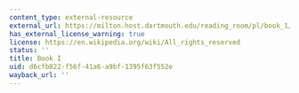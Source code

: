 ```yaml
---
content_type: external-resource
external_url: https://milton.host.dartmouth.edu/reading_room/pl/book_1/text.shtml
has_external_license_warning: true
license: https://en.wikipedia.org/wiki/All_rights_reserved
status: ''
title: Book I
uid: d6cfb822-f56f-41a6-a9bf-1395f63f552e
wayback_url: ''
---
```

